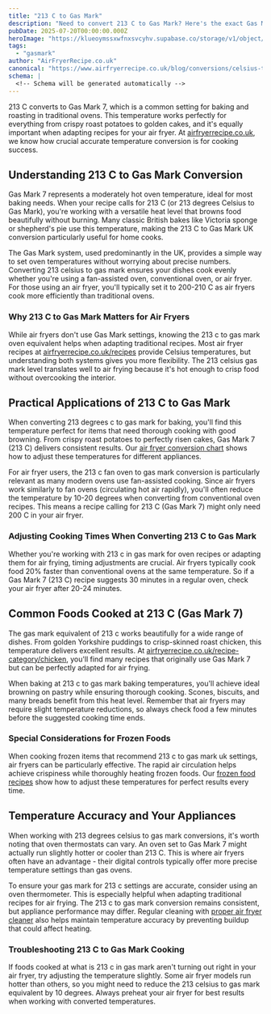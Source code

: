 ```yaml
---
title: "213 C to Gas Mark"
description: "Need to convert 213 C to Gas Mark? Here's the exact Gas Mark equivalent for ovens and air fryers, plus handy cooking tips for perfect results."
pubDate: 2025-07-20T00:00:00.000Z
heroImage: "https://klueoymssxwfnxsvcyhv.supabase.co/storage/v1/object/public/Shmucket/213-c-to-gas-mark.png"
tags:
  - "gasmark"
author: "AirFryerRecipe.co.uk"
canonical: "https://www.airfryerrecipe.co.uk/blog/conversions/celsius-to-gas-mark/213-c-to-gas-mark"
schema: |
  <!-- Schema will be generated automatically -->
---
```


<p>213 C converts to Gas Mark 7, which is a common setting for baking and roasting in traditional ovens. This temperature works perfectly for everything from crispy roast potatoes to golden cakes, and it's equally important when adapting recipes for your air fryer. At <a href=https://www.airfryerrecipe.co.uk>airfryerrecipe.co.uk</a>, we know how crucial accurate temperature conversion is for cooking success.</p>

<h2>Understanding 213 C to Gas Mark Conversion</h2>
<p>Gas Mark 7 represents a moderately hot oven temperature, ideal for most baking needs. When your recipe calls for 213 C (or 213 degrees Celsius to Gas Mark), you're working with a versatile heat level that browns food beautifully without burning. Many classic British bakes like Victoria sponge or shepherd's pie use this temperature, making the 213 C to Gas Mark UK conversion particularly useful for home cooks.</p>
<p>The Gas Mark system, used predominantly in the UK, provides a simple way to set oven temperatures without worrying about precise numbers. Converting 213 celsius to gas mark ensures your dishes cook evenly whether you're using a fan-assisted oven, conventional oven, or air fryer. For those using an air fryer, you'll typically set it to 200-210 C as air fryers cook more efficiently than traditional ovens.</p>

<h3>Why 213 C to Gas Mark Matters for Air Fryers</h3>
<p>While air fryers don't use Gas Mark settings, knowing the 213 c to gas mark oven equivalent helps when adapting traditional recipes. Most air fryer recipes at <a href=https://www.airfryerrecipe.co.uk/recipes>airfryerrecipe.co.uk/recipes</a> provide Celsius temperatures, but understanding both systems gives you more flexibility. The 213 celsius gas mark level translates well to air frying because it's hot enough to crisp food without overcooking the interior.</p>

<h2>Practical Applications of 213 C to Gas Mark</h2>
<p>When converting 213 degrees c to gas mark for baking, you'll find this temperature perfect for items that need thorough cooking with good browning. From crispy roast potatoes to perfectly risen cakes, Gas Mark 7 (213 C) delivers consistent results. Our <a href=https://www.airfryerrecipe.co.uk/air-fryer-conversion-chart>air fryer conversion chart</a> shows how to adjust these temperatures for different appliances.</p>
<p>For air fryer users, the 213 c fan oven to gas mark conversion is particularly relevant as many modern ovens use fan-assisted cooking. Since air fryers work similarly to fan ovens (circulating hot air rapidly), you'll often reduce the temperature by 10-20 degrees when converting from conventional oven recipes. This means a recipe calling for 213 C (Gas Mark 7) might only need 200 C in your air fryer.</p>

<h3>Adjusting Cooking Times When Converting 213 C to Gas Mark</h3>
<p>Whether you're working with 213 c in gas mark for oven recipes or adapting them for air frying, timing adjustments are crucial. Air fryers typically cook food 20% faster than conventional ovens at the same temperature. So if a Gas Mark 7 (213 C) recipe suggests 30 minutes in a regular oven, check your air fryer after 20-24 minutes.</p>

<h2>Common Foods Cooked at 213 C (Gas Mark 7)</h2>
<p>The gas mark equivalent of 213 c works beautifully for a wide range of dishes. From golden Yorkshire puddings to crisp-skinned roast chicken, this temperature delivers excellent results. At <a href=https://www.airfryerrecipe.co.uk/recipe-category/chicken>airfryerrecipe.co.uk/recipe-category/chicken</a>, you'll find many recipes that originally use Gas Mark 7 but can be perfectly adapted for air frying.</p>
<p>When baking at 213 c to gas mark baking temperatures, you'll achieve ideal browning on pastry while ensuring thorough cooking. Scones, biscuits, and many breads benefit from this heat level. Remember that air fryers may require slight temperature reductions, so always check food a few minutes before the suggested cooking time ends.</p>

<h3>Special Considerations for Frozen Foods</h3>
<p>When cooking frozen items that recommend 213 c to gas mark uk settings, air fryers can be particularly effective. The rapid air circulation helps achieve crispiness while thoroughly heating frozen foods. Our <a href=https://www.airfryerrecipe.co.uk/recipe-category/frozen-foods>frozen food recipes</a> show how to adjust these temperatures for perfect results every time.</p>

<h2>Temperature Accuracy and Your Appliances</h2>
<p>When working with 213 degrees celsius to gas mark conversions, it's worth noting that oven thermostats can vary. An oven set to Gas Mark 7 might actually run slightly hotter or cooler than 213 C. This is where air fryers often have an advantage - their digital controls typically offer more precise temperature settings than gas ovens.</p>
<p>To ensure your gas mark for 213 c settings are accurate, consider using an oven thermometer. This is especially helpful when adapting traditional recipes for air frying. The 213 c to gas mark conversion remains consistent, but appliance performance may differ. Regular cleaning with <a href=https://www.airfryerrecipe.co.uk/air-fryer-cleaner>proper air fryer cleaner</a> also helps maintain temperature accuracy by preventing buildup that could affect heating.</p>

<h3>Troubleshooting 213 C to Gas Mark Cooking</h3>
<p>If foods cooked at what is 213 c in gas mark aren't turning out right in your air fryer, try adjusting the temperature slightly. Some air fryer models run hotter than others, so you might need to reduce the 213 celsius to gas mark equivalent by 10 degrees. Always preheat your air fryer for best results when working with converted temperatures.</p>
